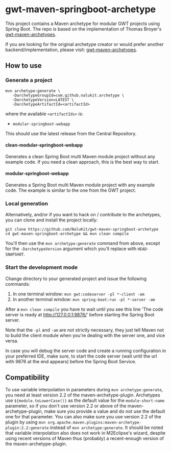 gwt-maven-springboot-archetype
==============================

This project contains a Maven archetype for modular GWT projects using Spring Boot. The repo is based on the implementation of Thomas Broyer's [gwt-maven-archetypes](https://github.com/tbroyer/gwt-maven-archetypes).

If you are looking for the original archetype creator or would prefer another backend/implementation, please visit:  [gwt-maven-archetypes](https://github.com/tbroyer/gwt-maven-archetypes).

How to use
----------

### Generate a project

    mvn archetype:generate \
       -DarchetypeGroupId=com.github.nalukit.archetype \
       -DarchetypeVersion=LATEST \
       -DarchetypeArtifactId=<artifactId>

where the available `<artifactIds>` is:

* `modular-springboot-webapp`

This should use the latest release from the Central Repository.

#### clean-modular-springboot-webapp

Generates a clean Spring Boot multi Maven module project without any example code. If you need a clean approach, this is the best way to start.

#### modular-springboot-webapp

Generates a Spring Boot multi Maven module project with any example code. The example is similar to the one from the GWT project.

### Local generation 

Alternatively, and/or if you want to hack on / contribute to the archetypes,
you can clone and install the project locally:

    git clone https://github.com/NaluKit/gwt-maven-springboot-archetype
    cd gwt-maven-springboot-archetype && mvn clean compile

You'll then use the `mvn archetype:generate` command from above, except for the
`-DarchetypeVersion` argument which you'll replace with `HEAD-SNAPSHOT`.


### Start the development mode

Change directory to your generated project and issue the following commands:

1. In one terminal window: `mvn gwt:codeserver -pl *-client -am`
2. In another terminal window: `mvn spring-boot:run -pl *-server -am` 

After a `mvn clean compile` you have to wait until you see this line 'The code server is ready at http://127.0.0.1:9876/' before starting the Spring Boot server.

Note that the `-pl` and `-am` are not strictly necessary, they just tell Maven not to
build the client module when you're dealing with the server one, and vice versa.

In case you will debug the server code and create a running configuration in your preferred IDE, make sure, to start the code server (wait until the url with 9876 at the end appears) before the Spring Boot Service.

Compatibility
-------------

To use variable interpolation in parameters during `mvn archetype:generate`,
you need at least version 2.2 of the maven-archetype-plugin. Archetypes use
`${module.toLowerCase()}` as the default value for the `module-short-name`
parameter, so if you don't use version 2.2 or above of the
maven-archetype-plugin, make sure you provide a value and do not use the
default one for that parameter. You can also make sure you use version 2.2 of
the plugin by using `mvn
org.apache.maven.plugins:maven-archetype-plugin:2.2:generate` instead of `mvn
archetype:generate`. It should be noted that variable interpolation also does
not work in M2Eclipse's wizard, despite using recent versions of Maven thus
(probably) a recent-enough version of the maven-archetype-plugin.
